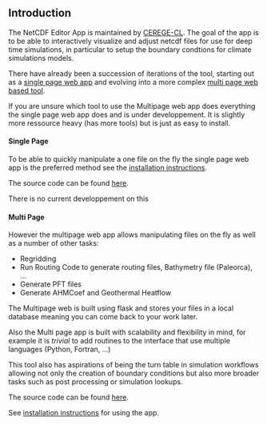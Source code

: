## Introduction
The NetCDF Editor App is maintained by [CEREGE-CL](https://github.com/Paleoclim-CNRS). The goal of the app is to be able to interactively visualize and adjust netcdf files for use for deep time simulations, in particular to setup the boundary condtions for climate simulations models.

There have already been a succession of iterations of the tool, starting out as a [single page web app](/netcdf_editor_app/single) and evolving into a more complex [multi page web based tool](/netcdf_editor_app/multi).

<div class='alert alert-info'>
    If you are unsure which tool to use the Multipage web app does everything the single page web app does and is under developpement. It is slightly more ressource heavy (has more tools) but is just as easy to install.
</div>


#### Single Page
To be able to quickly manipulate a one file on the fly the single page web app is the preferred method see the [installation instructions](/netcdf_editor_app/single#deployements).

The source code can be found [here](https://github.com/Paleoclim-CNRS/netcdf_editor_app/tree/main/Single_Page_WebApp).

<div class='alert alert-warning'>
There is no current developpement on this
</div>

#### Multi Page
However the multipage web app allows manipulating files on the fly as well as a number of other tasks:
- Regridding
- Run Routing Code to generate routing files, Bathymetry file (Paleorca), ...
- Generate PFT files
- Generate AHMCoef and Geothermal Heatflow

The Multipage web is built using flask and stores your files in a local database meaning you can come back to your work later.

Also the Multi page app is built with scalability and flexibility in mind, for example it is _trivial_ to add routines to the interface that use multiple languages (Python, Fortran, ...)

This tool also has aspirations of being the turn table in simulation workflows allowing not only the creation of boundary conditions but also more broader tasks such as post processing or simulation lookups.

The source code can be found [here](https://github.com/Paleoclim-CNRS/netcdf_editor_app).

See [installation instructions](/netcdf_editor_app/multi#installation) for using the app.
